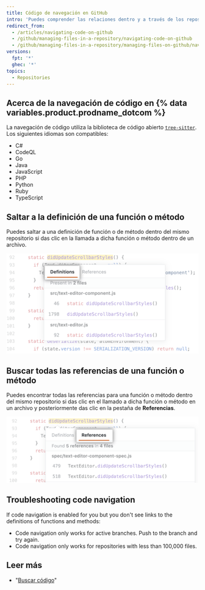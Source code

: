 ```yaml
---
title: Código de navegación en GitHub
intro: 'Puedes comprender las relaciones dentro y a través de los repositorios al navegar directamente por código en {% data variables.product.product_name %}.'
redirect_from:
  - /articles/navigating-code-on-github
  - /github/managing-files-in-a-repository/navigating-code-on-github
  - /github/managing-files-in-a-repository/managing-files-on-github/navigating-code-on-github
versions:
  fpt: '*'
  ghec: '*'
topics:
  - Repositories
---
```


<!-- If you make changes to this feature, update /getting-started-with-github/github-language-support to reflect any changes to supported languages. -->

## Acerca de la navegación de código en {% data variables.product.prodname_dotcom %}

La navegación de código utiliza la biblioteca de código abierto [`tree-sitter`](https://github.com/tree-sitter/tree-sitter). Los siguientes idiomas son compatibles:
- C#
- CodeQL
- Go
- Java
- JavaScript
- PHP
- Python
- Ruby
- TypeScript

## Saltar a la definición de una función o método

Puedes saltar a una definición de función o de método dentro del mismo repositorio si das clic en la llamada a dicha función o método dentro de un archivo.

![Pestaña Jump-to-definition](/assets/images/help/repository/jump-to-definition-tab.png)

## Buscar todas las referencias de una función o método

Puedes encontrar todas las referencias para una función o método dentro del mismo repositorio si das clic en el llamado a dicha función o método en un archivo y posteriormente das clic en la pestaña de **Referencias**.

![Pestaña Find all references (Buscar todas las referencias)](/assets/images/help/repository/find-all-references-tab.png)

## Troubleshooting code navigation

If code navigation is enabled for you but you don't see links to the definitions of functions and methods:
- Code navigation only works for active branches. Push to the branch and try again.
- Code navigation only works for repositories with less than 100,000 files.

## Leer más
- "[Buscar código](/github/searching-for-information-on-github/searching-code)"
